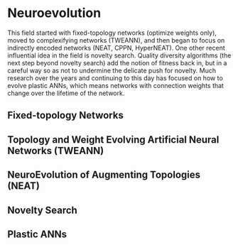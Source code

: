 # Neuroevolution
This field started with fixed-topology networks (optimize weights only), moved to complexifying networks (TWEANN), and then began to focus on indirectly encoded networks (NEAT, CPPN, HyperNEAT). One other recent influential idea in the field is novelty search. Quality diversity algorithms (the next step beyond novelty search) add the notion of fitness back in, but in a careful way so as not to undermine the delicate push for novelty. Much research over the years and continuing to this day has focused on how to evolve plastic ANNs, which means networks with connection weights that change over the lifetime of the network.
## Fixed-topology Networks
## Topology and Weight Evolving Artificial Neural Networks (TWEANN)
## NeuroEvolution of Augmenting Topologies (NEAT)
## Novelty Search
## Plastic ANNs
